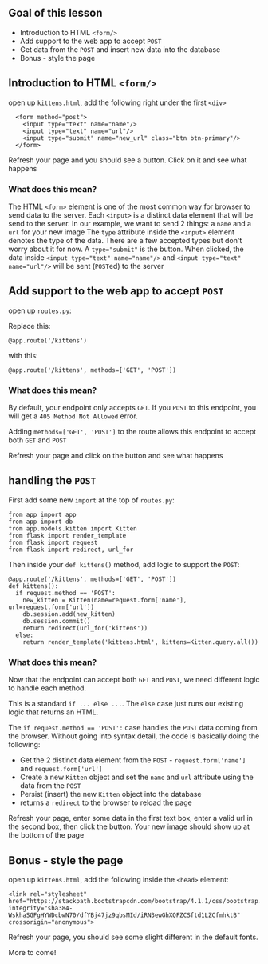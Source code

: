 ## Goal of this lesson

* Introduction to HTML `<form/>`
* Add support to the web app to accept `POST`
* Get data from the `POST` and insert new data into the database
* Bonus - style the page

## Introduction to HTML `<form/>`

open up `kittens.html`, add the following right under the first `<div>`
```
  <form method="post">
    <input type="text" name="name"/>
    <input type="text" name="url"/>
    <input type="submit" name="new_url" class="btn btn-primary"/>
  </form>
```

Refresh your page and you should see a button.  Click on it and see what happens

### What does this mean?

The HTML `<form>` element is one of the most common way for browser to send data to the server.
Each `<input>` is a distinct data element that will be send to the server.
In our example, we want to send 2 things: a `name` and a `url` for your new image
The `type` attribute inside the `<input>` element denotes the type of the data.  There are a few accepted types but don't worry about it for now.
A `type="submit"` is the button.  When clicked, the data inside `<input type="text" name="name"/>` and `<input type="text" name="url"/>` will be sent (`POST`ed) to the server


## Add support to the web app to accept `POST`

open up `routes.py`:

Replace this:
```
@app.route('/kittens')
```
with this:
```
@app.route('/kittens', methods=['GET', 'POST'])
```

### What does this mean?

By default, your endpoint only accepts `GET`.  If you `POST` to this endpoint, you will get a `405 Method Not Allowed` error.

Adding `methods=['GET', 'POST']` to the route allows this endpoint to accept both `GET` and `POST`

Refresh your page and click on the button and see what happens

## handling the `POST`

First add some new `import` at the top of `routes.py`:
```
from app import app
from app import db
from app.models.kitten import Kitten
from flask import render_template
from flask import request
from flask import redirect, url_for
```

Then inside your `def kittens()` method, add logic to support the `POST`:
```
@app.route('/kittens', methods=['GET', 'POST'])
def kittens():
  if request.method == 'POST':
    new_kitten = Kitten(name=request.form['name'], url=request.form['url'])
    db.session.add(new_kitten)
    db.session.commit()
    return redirect(url_for('kittens'))
  else:        
    return render_template('kittens.html', kittens=Kitten.query.all())
```

### What does this mean?

Now that the endpoint can accept both `GET` and `POST`, we need different logic to handle each method.

This is a standard `if ... else ...`.  The `else` case just runs our existing logic that returns an HTML.

The `if request.method == 'POST':` case handles the `POST` data coming from the browser.  Without going into syntax detail, the code is basically doing the following:

* Get the 2 distinct data element from the `POST` - `request.form['name']` and `request.form['url']`
* Create a new `Kitten` object and set the `name` and `url` attribute using the data from the `POST`
* Persist (insert) the new `Kitten` object into the database
* returns a `redirect` to the browser to reload the page

Refresh your page, enter some data in the first text box, enter a valid url in the second box, then click the button.  Your new image should show up at the bottom of the page

## Bonus - style the page

open up `kittens.html`, add the following inside the `<head>` element:

```
<link rel="stylesheet" href="https://stackpath.bootstrapcdn.com/bootstrap/4.1.1/css/bootstrap.min.css" integrity="sha384-WskhaSGFgHYWDcbwN70/dfYBj47jz9qbsMId/iRN3ewGhXQFZCSftd1LZCfmhktB" crossorigin="anonymous">
```

Refresh your page, you should see some slight different in the default fonts.

More to come!
